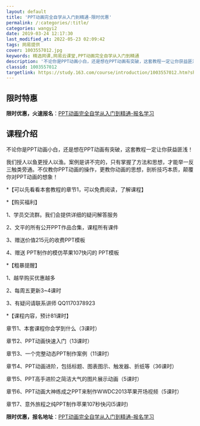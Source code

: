 ```yaml
---
layout: default
title: 'PPT动画完全自学从入门到精通-限时优惠'
permalink: /:categories/:title/
categories: wangyi2
date: 2019-03-24 12:17:30
last_modified_at: 2022-05-23 02:09:42
tags: 网易提供
cover: 1003557012.jpg
keywords: 精选网课,网易云课堂,PPT动画完全自学从入门到精通
description: '不论你是PPT动画小白，还是想在PPT动画有突破，这套教程一定让你获益匪浅！我们授人以鱼更授人以渔。案例是讲不完的，只有'
classid: 1003557012
targetlink: https://study.163.com/course/introduction/1003557012.htm?share=1&shareId=1025206652&utm_campaign=share&utm_medium=iphoneShare&utm_source=&utm_u=1025206652
---
```


## 限时特惠

**限时优惠，火速报名**：[PPT动画完全自学从入门到精通-报名学习](https://study.163.com/course/introduction/1003557012.htm?share=1&shareId=1025206652&utm_campaign=share&utm_medium=iphoneShare&utm_source=&utm_u=1025206652)

## 课程介绍

不论你是PPT动画小白，还是想在PPT动画有突破，这套教程一定让你获益匪浅！

我们授人以鱼更授人以渔。案例是讲不完的，只有掌握了方法和思想，才能举一反三触类旁通。不仅教你PPT动画的操作，更教你动画的思想，剖析技巧本质，颠覆你对PPT动画的想象！



*【可以先看看本套教程的章节1，可以免费阅读，了解课程】



*【购买福利】

1、学员交流群。我们会提供详细的疑问解答服务

2、文平的所有公开PPT作品合集，课程所有课件

3、赠送价值215元的收费PPT模板

4、赠送 PPT制作的模仿苹果107快闪的 PPT模板



*【粗暴提醒】

1、越早购买优惠越多

2、每周五更新3~4课时

3、有疑问请联系讲师 QQ1170378923



*【课程内容，预计81课时】

章节1、本套课程你会学到什么（3课时）

章节2、PPT动画快速入门（13课时）

章节3、一个完整动态PPT制作案例（11课时）

章节4、PPT动画进阶，包括标题、图表图示、触发器、折纸等（36课时）

章节5、PPT高手进阶之简洁大气的图片展示动画（5课时）

章节6、PPT动画大神练成之PPT来制作WWDC2013苹果开场视频（5课时）

章节7、意外旅程之纯PPT制作苹果107秒快闪(5课时)

**限时优惠，报名地址**：[PPT动画完全自学从入门到精通-报名学习](https://study.163.com/course/introduction/1003557012.htm?share=1&shareId=1025206652&utm_campaign=share&utm_medium=iphoneShare&utm_source=&utm_u=1025206652)

